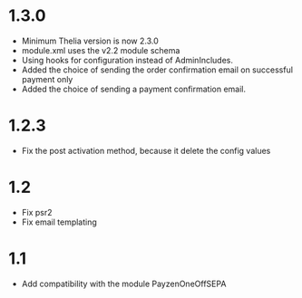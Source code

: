 # 1.3.0

- Minimum Thelia version is now 2.3.0
- module.xml uses the v2.2 module schema
- Using hooks for configuration instead of AdminIncludes.
- Added the choice of sending the order confirmation email on successful payment only
- Added the choice of sending a payment confirmation email. 

# 1.2.3

- Fix the post activation method, because it delete the config values

# 1.2

- Fix psr2
- Fix email templating

# 1.1

- Add compatibility with the module PayzenOneOffSEPA
